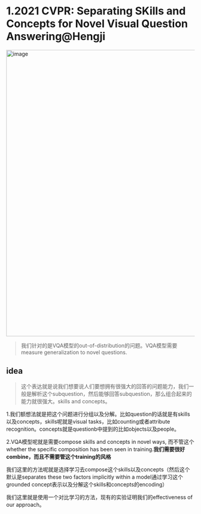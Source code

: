 # 1.2021 CVPR: Separating SKills and Concepts for Novel Visual Question Answering@Hengji
<img width="765" alt="image" src="https://user-images.githubusercontent.com/40928887/125571515-b27ba839-7d84-45d2-97d3-567dc2ed82e5.png">

>我们针对的是VQA模型的out-of-distribution的问题。VQA模型需要measure generalization to novel questions.

## idea
>这个表达就是说我们想要说人们要想拥有很强大的回答的问题能力，我们一般是解析这个subquestion，然后能够回答subquestion，那么组合起来的能力就很强大。skills and concepts。


1.我们额想法就是把这个问题进行分组以及分解。比如question的话就是有skills以及concepts，skills呢就是visual tasks，比如counting或者attribute recognition。concepts就是questionb中提到的比如objects以及people。

2.VQA模型呢就是需要compose skills and concepts in novel ways, 而不管这个whether the specific composition has been seen in training.**我们需要很好combine，而且不需要管这个training的风格**

我们这里的方法呢就是选择学习去compose这个skills以及concepts（然后这个默认是separates these two factors implicitly within a model通过学习这个grounded concept表示以及分解这个skills和concepts的encoding）

我们这里就是使用一个对比学习的方法，现有的实验证明我们的effectiveness of our approach。

